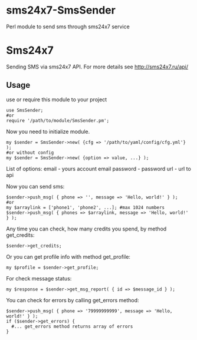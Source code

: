 sms24x7-SmsSender
=================

Perl module to send sms through sms24x7 service

# Sms24x7

Sending SMS via sms24x7 API. For more details see http://sms24x7.ru/api/

## Usage

use or require this module to your project

```
use SmsSender;
#or
require '/path/to/module/SmsSender.pm';
```
Now you need to initialize module.

```
my $sender = SmsSender->new( {cfg => '/path/to/yaml/config/cfg.yml'} );
#or without config
my $sender = SmsSender->new( {option => value, ...} );
```
List of options:
email - yours account email
password - password
url - url to api

Now you can send sms:
```
$sender->push_msg( { phone => '', message => 'Hello, world!' } );
#or
my $arraylink = ['phone1', 'phone2', ...]; #max 1024 numbers
$sender->push_msg( { phones => $arraylink, message => 'Hello, world!' } );
```
Any time you can check, how many credits you spend, by method get_credits:
```
$sender->get_credits;
```

Or you can get profile info with method get_profile:
```
my $profile = $sender->get_profile;
```

For check message status:
```
my $response = $sender->get_msg_report( { id => $message_id } );
```

You can check for errors by calling get_errors method:
```
$sender->push_msg( { phone => '79999999999', message => 'Hello, world!' } );
if ($sender->get_errors) {
  #... get_errors method returns array of errors
}
```

